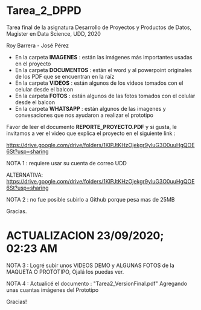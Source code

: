# Tarea_2_DPPD
Tarea final de la asignatura Desarrollo de Proyectos y Productos de Datos, Magister en Data Science, UDD, 2020

Roy Barrera - José Pérez

* En la carpeta __IMAGENES__ : están las imágenes más importantes usadas en el proyecto
* En la carpeta __DOCUMENTOS__ : están el word y al powerpoint originales de los PDF que se encuentran en la raíz
* En la carpeta __VIDEOS__ : están algunos de los videos tomados con el celular desde el balcon
* En la carpeta __FOTOS__ : están algunos de las fotos tomados con el celular desde el balcon
* En la carpeta __WHATSAPP__ : están algunos de las imagenes y convesaciones que nos ayudaron a realizar el prototipo

Favor de leer el documento __REPORTE_PROYECTO.PDF__ y si gusta, le invitamos a ver el video que explica el proyecto en el siguiente link :

https://drive.google.com/drive/folders/1KlPJtKHzOjekgr9yluG3O0uuHgQOE6St?usp=sharing   

NOTA 1 : requiere usar su cuenta de correo UDD

ALTERNATIVA:
https://drive.google.com/drive/folders/1KlPJtKHzOjekgr9yluG3O0uuHgQOE6St?usp=sharing

NOTA 2 : no fue posible subirlo a Github porque pesa mas de 25MB

Gracias.

# ACTUALIZACION 23/09/2020; 02:23 AM

NOTA 3 : Logré subir unos VIDEOS DEMO y ALGUNAS FOTOS de la MAQUETA O PROTOTIPO, Ojalá los puedas ver.

NOTA 4 : Actualicé el documento : "Tarea2_VersionFinal.pdf"  Agregando unas cuantas imágenes del Prototipo

Gracias!
